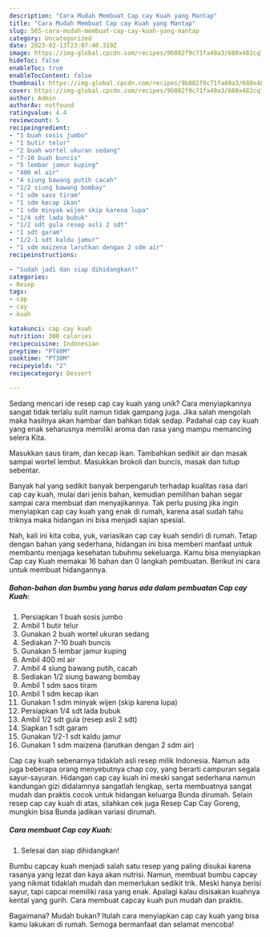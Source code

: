 ```yaml
---
description: "Cara Mudah Membuat Cap cay Kuah yang Mantap"
title: "Cara Mudah Membuat Cap cay Kuah yang Mantap"
slug: 565-cara-mudah-membuat-cap-cay-kuah-yang-mantap
category: Uncategorized
date: 2023-02-13T23:07:40.319Z
image: https://img-global.cpcdn.com/recipes/9b882f9c71fa49a3/680x482cq70/cap-cay-kuah-foto-resep-utama.jpg
hideToc: false
enableToc: true
enableTocContent: false
thumbnail: https://img-global.cpcdn.com/recipes/9b882f9c71fa49a3/680x482cq70/cap-cay-kuah-foto-resep-utama.jpg
cover: https://img-global.cpcdn.com/recipes/9b882f9c71fa49a3/680x482cq70/cap-cay-kuah-foto-resep-utama.jpg
author: Admin
authorAv: notfound
ratingvalue: 4.4
reviewcount: 5
recipeingredient:
- "1 buah sosis jumbo"
- "1 butir telur"
- "2 buah wortel ukuran sedang"
- "7-10 buah buncis"
- "5 lembar jamur kuping"
- "400 ml air"
- "4 siung bawang putih cacah"
- "1/2 siung bawang bombay"
- "1 sdm saos tiram"
- "1 sdm kecap ikan"
- "1 sdm minyak wijen skip karena lupa"
- "1/4 sdt lada bubuk"
- "1/2 sdt gula resep asli 2 sdt"
- "1 sdt garam"
- "1/2-1 sdt kaldu jamur"
- "1 sdm maizena larutkan dengan 2 sdm air"
recipeinstructions:

- "Sudah jadi dan siap dihidangkan!"
categories:
- Resep
tags:
- cap
- cay
- kuah

katakunci: cap cay kuah 
nutrition: 300 calories
recipecuisine: Indonesian
preptime: "PT40M"
cooktime: "PT30M"
recipeyield: "2"
recipecategory: Dessert

---
```





Sedang mencari ide resep cap cay kuah yang unik? Cara menyiapkannya sangat tidak terlalu sulit namun tidak gampang juga. Jika salah mengolah maka hasilnya akan hambar dan bahkan tidak sedap. Padahal cap cay kuah yang enak seharusnya memiliki aroma dan rasa yang mampu memancing selera Kita.





Masukkan saus tiram, dan kecap ikan. Tambahkan sedikit air dan masak sampai wortel lembut. Masukkan brokoli dan buncis, masak dan tutup sebentar.

Banyak hal yang sedikit banyak berpengaruh terhadap kualitas rasa dari cap cay kuah, mulai dari jenis bahan, kemudian pemilihan bahan segar sampai cara membuat dan menyajikannya. Tak perlu pusing jika ingin menyiapkan cap cay kuah yang enak di rumah, karena asal sudah tahu triknya maka hidangan ini bisa menjadi sajian spesial.






Nah, kali ini kita coba, yuk, variasikan cap cay kuah sendiri di rumah. Tetap dengan bahan yang sederhana, hidangan ini bisa memberi manfaat untuk membantu menjaga kesehatan tubuhmu sekeluarga. Kamu bisa menyiapkan Cap cay Kuah memakai 16 bahan dan 0 langkah pembuatan. Berikut ini cara untuk membuat hidangannya.

<!--inarticleads1-->

##### Bahan-bahan dan bumbu yang harus ada dalam pembuatan Cap cay Kuah:

1. Persiapkan 1 buah sosis jumbo
1. Ambil 1 butir telur
1. Gunakan 2 buah wortel ukuran sedang
1. Sediakan 7-10 buah buncis
1. Gunakan 5 lembar jamur kuping
1. Ambil 400 ml air
1. Ambil 4 siung bawang putih, cacah
1. Sediakan 1/2 siung bawang bombay
1. Ambil 1 sdm saos tiram
1. Ambil 1 sdm kecap ikan
1. Gunakan 1 sdm minyak wijen (skip karena lupa)
1. Persiapkan 1/4 sdt lada bubuk
1. Ambil 1/2 sdt gula (resep asli 2 sdt)
1. Siapkan 1 sdt garam
1. Gunakan 1/2-1 sdt kaldu jamur
1. Gunakan 1 sdm maizena (larutkan dengan 2 sdm air)


Cap cay kuah sebenarnya tidaklah asli resep milik Indonesia. Namun ada juga beberapa orang menyebutnya chap coy, yang berarti campuran segala sayur-sayuran. Hidangan cap cay kuah ini meski sangat sederhana namun kandungan gizi didalamnya sangatlah lengkap, serta membuatnya sangat mudah dan praktis cocok untuk hidangan keluarga Bunda dirumah. Selain resep cap cay kuah di atas, silahkan cek juga Resep Cap Cay Goreng, mungkin bisa Bunda jadikan variasi dirumah. 

<!--inarticleads2-->

##### Cara membuat Cap cay Kuah:


1. Selesai dan siap dihidangkan!

Bumbu capcay kuah menjadi salah satu resep yang paling disukai karena rasanya yang lezat dan kaya akan nutrisi. Namun, membuat bumbu capcay yang nikmat tidaklah mudah dan memerlukan sedikit trik. Meski hanya berisi sayur, tapi capcai memiliki rasa yang enak. Apalagi kalau disisakan kuahnya kental yang gurih. Cara membuat capcay kuah pun mudah dan praktis. 

Bagaimana? Mudah bukan? Itulah cara menyiapkan cap cay kuah yang bisa kamu lakukan di rumah. Semoga bermanfaat dan selamat mencoba!
